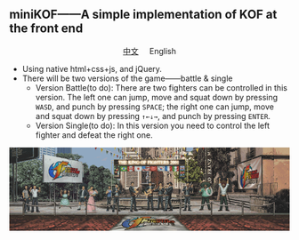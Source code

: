 ## miniKOF——A simple implementation of KOF at the front end

<p align="center"><a href="/docs/readme-cn.md">中文</a>
     &nbsp;&nbsp;&nbsp;
    English
</p>

- Using native html+css+js, and jQuery.
- There will be two versions of the game——battle & single
  - Version Battle(to do): There are two fighters can be controlled in this version. The left one can jump, move and squat down by pressing `WASD`, and punch by pressing `SPACE`; the right one can jump, move and squat down by pressing `↑←↓→`, and punch by pressing `ENTER`.
  - Version Single(to do): In this version you need to control the left fighter and defeat the right one.

<p align="center"><img src="/static/img/background/0.gif"></p>
